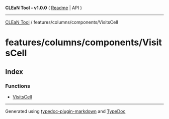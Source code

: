 **CLEaN Tool - v1.0.0** ( [Readme](../../../../README.md) \| API )

***

[CLEaN Tool](../../../../modules.md) / features/columns/components/VisitsCell

# features/columns/components/VisitsCell

## Index

### Functions

- [VisitsCell](functions/VisitsCell.md)

***

Generated using [typedoc-plugin-markdown](https://www.npmjs.com/package/typedoc-plugin-markdown) and [TypeDoc](https://typedoc.org/)
